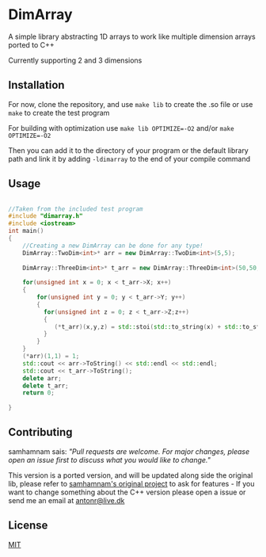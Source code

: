 # DimArray

A simple library abstracting 1D arrays to work like multiple dimension arrays ported to C++

Currently supporting 2 and 3 dimensions

## Installation

For now, clone the repository, and use `make lib` to create the .so file or use `make` to create the test program

For building with optimization use `make lib OPTIMIZE=-O2` and/or `make OPTIMIZE=-O2`

Then you can add it to the directory of your program or the default library path and link it by adding `-ldimarray` to the end of your compile command

## Usage

```cpp

//Taken from the included test program
#include "dimarray.h"
#include <iostream>
int main()
{
    //Creating a new DimArray can be done for any type!
    DimArray::TwoDim<int>* arr = new DimArray::TwoDim<int>(5,5);
    
    DimArray::ThreeDim<int>* t_arr = new DimArray::ThreeDim<int>(50,50,50);
    
    for(unsigned int x = 0; x < t_arr->X; x++)
    {
        for(unsigned int y = 0; y < t_arr->Y; y++)
        {
          for(unsigned int z = 0; z < t_arr->Z;z++)
          {
             (*t_arr)(x,y,z) = std::stoi(std::to_string(x) + std::to_string(y) + std::to_string(z)); 
          }
        }
    }
    (*arr)(1,1) = 1;
    std::cout << arr->ToString() << std::endl << std::endl;
    std::cout << t_arr->ToString();
    delete arr;
    delete t_arr;
    return 0;  
    
}


```

## Contributing
samhamnam sais: *"Pull requests are welcome. For major changes, please open an issue first to discuss what you would like to change."*

This version is a ported version, and will be updated along side the original lib, please refer to [samhamnam's original project](https://github.com/samhamnam/DimArray) to ask for features - If you want to change something about the C++ version please open a issue or send me an email at antonr@live.dk 

## License
[MIT](https://github.com/samhamnam/DimArray/blob/master/license)
